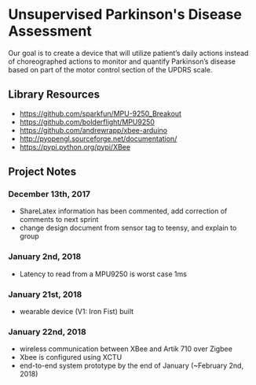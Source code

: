# Unsupervised Parkinson's Disease Assessment
Our goal is to create a device that will utilize patient’s daily actions instead of choreographed actions to monitor and quantify Parkinson’s disease based on part of the motor control section of the UPDRS scale.

## Library Resources
* https://github.com/sparkfun/MPU-9250_Breakout
* https://github.com/bolderflight/MPU9250
* https://github.com/andrewrapp/xbee-arduino
* http://pyopengl.sourceforge.net/documentation/
* https://pypi.python.org/pypi/XBee

## Project Notes

### December 13th, 2017
* ShareLatex information has been commented, add correction of comments to next sprint
* change design document from sensor tag to teensy, and explain to group

### January 2nd, 2018
* Latency to read from a MPU9250 is worst case 1ms

### January 21st, 2018
- wearable device (V1: Iron Fist) built

### January 22nd, 2018
- wireless communication between XBee and Artik 710 over Zigbee
- Xbee is configured using XCTU
- end-to-end system prototype by the end of January (~February 2nd, 2018)

